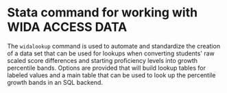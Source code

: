# Stata command for working with WIDA ACCESS DATA
The `widalookup` command is used to automate and standardize the creation of a data set that can be used for lookups when converting students' raw scaled score differences and starting proficiency levels into growth percentile bands. Options are provided that will build lookup tables for labeled values and a main table that can be used to look up the percentile growth bands in an SQL backend.


